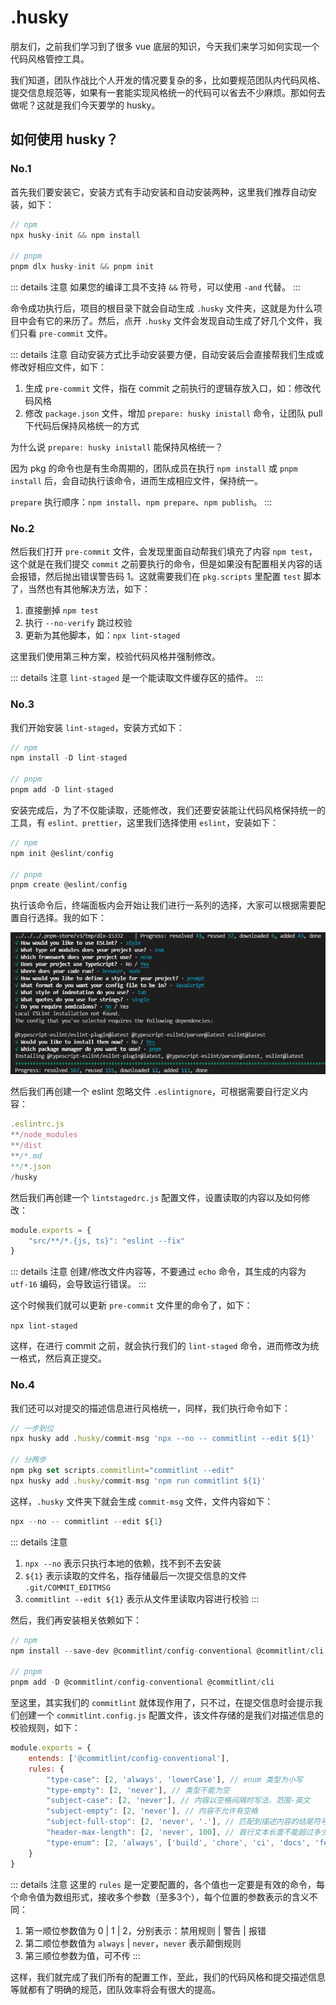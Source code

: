 # .husky

朋友们，之前我们学习到了很多 vue 底层的知识，今天我们来学习如何实现一个代码风格管控工具。

我们知道，团队作战比个人开发的情况要复杂的多，比如要规范团队内代码风格、提交信息规范等，如果有一套能实现风格统一的代码可以省去不少麻烦。那如何去做呢？这就是我们今天要学的 husky。

## 如何使用 husky？

### No.1

首先我们要安装它，安装方式有手动安装和自动安装两种，这里我们推荐自动安装，如下：
```js
// npm
npx husky-init && npm install

// pnpm
pnpm dlx husky-init && pnpm init
```

::: details 注意
如果您的编译工具不支持 ```&&``` 符号，可以使用 ```-and``` 代替。
:::

命令成功执行后，项目的根目录下就会自动生成 ```.husky``` 文件夹，这就是为什么项目中会有它的来历了。然后，点开 ```.husky``` 文件会发现自动生成了好几个文件，我们只看 ```pre-commit``` 文件。

::: details 注意
自动安装方式比手动安装要方便，自动安装后会直接帮我们生成或修改好相应文件，如下：

1. 生成 ```pre-commit``` 文件，指在 commit 之前执行的逻辑存放入口，如：修改代码风格
2. 修改 ```package.json``` 文件，增加 ```prepare: husky inistall``` 命令，让团队 pull 下代码后保持风格统一的方式

为什么说 ```prepare: husky inistall``` 能保持风格统一？

因为 pkg 的命令也是有生命周期的，团队成员在执行 ```npm install``` 或 ```pnpm install``` 后，会自动执行该命令，进而生成相应文件，保持统一。

```prepare``` 执行顺序：```npm install```、```npm prepare```、```npm publish```。
:::

### No.2

然后我们打开 ```pre-commit``` 文件，会发现里面自动帮我们填充了内容 ```npm test```，这个就是在我们提交 ```commit``` 之前要执行的命令，但是如果没有配置相关内容的话会报错，然后抛出错误警告码 1。这就需要我们在 ```pkg.scripts``` 里配置 ```test``` 脚本了，当然也有其他解决方法，如下：

1. 直接删掉 ```npm test```
2. 执行 ```--no-verify``` 跳过校验
3. 更新为其他脚本，如：```npx lint-staged```

这里我们使用第三种方案，校验代码风格并强制修改。

::: details 注意
```lint-staged``` 是一个能读取文件缓存区的插件。
:::

### No.3

我们开始安装 ```lint-staged```，安装方式如下：

```js
// npm
npm install -D lint-staged

// pnpm
pnpm add -D lint-staged
```

安装完成后，为了不仅能读取，还能修改，我们还要安装能让代码风格保持统一的工具，有 ```eslint、prettier```，这里我们选择使用 ```eslint```，安装如下：

```js
// npm
npm init @eslint/config

// pnpm
pnpm create @eslint/config
```

执行该命令后，终端面板内会开始让我们进行一系列的选择，大家可以根据需要配置自行选择。我的如下：

![图片](/img/55.png)

然后我们再创建一个 eslint 忽略文件 ```.eslintignore```，可根据需要自行定义内容：

```js
.eslintrc.js
**/node_modules
**/dist
**/*.md
**/*.json
/husky
```

然后我们再创建一个 ```lintstagedrc.js``` 配置文件，设置读取的内容以及如何修改：

```js
module.exports = {
    "src/**/*.{js, ts}": "eslint --fix"
}
```

::: details 注意
创建/修改文件内容等，不要通过 ```echo``` 命令，其生成的内容为 ```utf-16``` 编码，会导致运行错误。
:::

这个时候我们就可以更新 ```pre-commit``` 文件里的命令了，如下：

```npx lint-staged```

这样，在进行 commit 之前，就会执行我们的 ```lint-staged``` 命令，进而修改为统一格式，然后真正提交。

### No.4

我们还可以对提交的描述信息进行风格统一，同样，我们执行命令如下：

```js
// 一步到位
npx husky add .husky/commit-msg 'npx --no -- commitlint --edit ${1}'

// 分两步
npm pkg set scripts.commitlint="commitlint --edit"
npx husky add .husky/commit-msg 'npm run commitlint ${1}'
```

这样，```.husky``` 文件夹下就会生成 ```commit-msg``` 文件，文件内容如下：

```js
npx --no -- commitlint --edit ${1}
```

::: details 注意
1. ```npx --no``` 表示只执行本地的依赖，找不到不去安装
2. ```${1}``` 表示读取的文件名，指存储最后一次提交信息的文件 ```.git/COMMIT_EDITMSG```
3. ```commitlint --edit ${1}``` 表示从文件里读取内容进行校验
:::

然后，我们再安装相关依赖如下：

```js
// npm
npm install --save-dev @commitlint/config-conventional @commitlint/cli

// pnpm
pnpm add -D @commitlint/config-conventional @commitlint/cli
```

至这里，其实我们的 ```commitlint``` 就体现作用了，只不过，在提交信息时会提示我们创建一个 ```commitlint.config.js``` 配置文件，该文件存储的是我们对描述信息的校验规则，如下：

```js
module.exports = {
    entends: ['@commitlint/config-conventional'],
    rules: {
        "type-case": [2, 'always', 'lowerCase'], // enum 类型为小写
        "type-empty": [2, 'never'], // 类型不能为空
        "subject-case": [2, 'never'], // 内容以空格间隔时写法，范围-英文
        "subject-empty": [2, 'never'], // 内容不允许有空格
        "subject-full-stop": [2, 'never', '.'], // 匹配到描述内容的结尾符号报错
        "header-max-length": [2, 'never', 100], // 首行文本长度不能超过多少
        "type-enum": [2, 'always', ['build', 'chore', 'ci', 'docs', 'feat', 'fix', 'perf', 'refactor', 'revert', 'style', 'test']]
    }
}
```

::: details 注意
这里的 ```rules``` 是一定要配置的，各个值也一定要是有效的命令，每个命令值为数组形式，接收多个参数（至多3个），每个位置的参数表示的含义不同：

1. 第一顺位参数值为 0 | 1 | 2，分别表示：禁用规则 | 警告 | 报错
2. 第二顺位参数值为 ```always``` | ```never```，```never``` 表示颠倒规则
3. 第三顺位参数为值，可不传
:::

这样，我们就完成了我们所有的配置工作，至此，我们的代码风格和提交描述信息等就都有了明确的规范，团队效率将会有很大的提高。